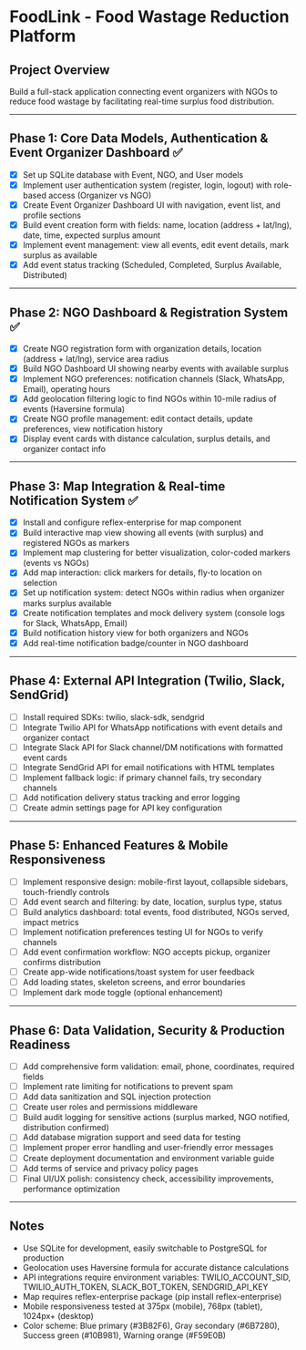 # FoodLink - Food Wastage Reduction Platform

## Project Overview
Build a full-stack application connecting event organizers with NGOs to reduce food wastage by facilitating real-time surplus food distribution.

---

## Phase 1: Core Data Models, Authentication & Event Organizer Dashboard ✅
- [x] Set up SQLite database with Event, NGO, and User models
- [x] Implement user authentication system (register, login, logout) with role-based access (Organizer vs NGO)
- [x] Create Event Organizer Dashboard UI with navigation, event list, and profile sections
- [x] Build event creation form with fields: name, location (address + lat/lng), date, time, expected surplus amount
- [x] Implement event management: view all events, edit event details, mark surplus as available
- [x] Add event status tracking (Scheduled, Completed, Surplus Available, Distributed)

---

## Phase 2: NGO Dashboard & Registration System ✅
- [x] Create NGO registration form with organization details, location (address + lat/lng), service area radius
- [x] Build NGO Dashboard UI showing nearby events with available surplus
- [x] Implement NGO preferences: notification channels (Slack, WhatsApp, Email), operating hours
- [x] Add geolocation filtering logic to find NGOs within 10-mile radius of events (Haversine formula)
- [x] Create NGO profile management: edit contact details, update preferences, view notification history
- [x] Display event cards with distance calculation, surplus details, and organizer contact info

---

## Phase 3: Map Integration & Real-time Notification System ✅
- [x] Install and configure reflex-enterprise for map component
- [x] Build interactive map view showing all events (with surplus) and registered NGOs as markers
- [x] Implement map clustering for better visualization, color-coded markers (events vs NGOs)
- [x] Add map interaction: click markers for details, fly-to location on selection
- [x] Set up notification system: detect NGOs within radius when organizer marks surplus available
- [x] Create notification templates and mock delivery system (console logs for Slack, WhatsApp, Email)
- [x] Build notification history view for both organizers and NGOs
- [x] Add real-time notification badge/counter in NGO dashboard

---

## Phase 4: External API Integration (Twilio, Slack, SendGrid)
- [ ] Install required SDKs: twilio, slack-sdk, sendgrid
- [ ] Integrate Twilio API for WhatsApp notifications with event details and organizer contact
- [ ] Integrate Slack API for Slack channel/DM notifications with formatted event cards
- [ ] Integrate SendGrid API for email notifications with HTML templates
- [ ] Implement fallback logic: if primary channel fails, try secondary channels
- [ ] Add notification delivery status tracking and error logging
- [ ] Create admin settings page for API key configuration

---

## Phase 5: Enhanced Features & Mobile Responsiveness
- [ ] Implement responsive design: mobile-first layout, collapsible sidebars, touch-friendly controls
- [ ] Add event search and filtering: by date, location, surplus type, status
- [ ] Build analytics dashboard: total events, food distributed, NGOs served, impact metrics
- [ ] Implement notification preferences testing UI for NGOs to verify channels
- [ ] Add event confirmation workflow: NGO accepts pickup, organizer confirms distribution
- [ ] Create app-wide notifications/toast system for user feedback
- [ ] Add loading states, skeleton screens, and error boundaries
- [ ] Implement dark mode toggle (optional enhancement)

---

## Phase 6: Data Validation, Security & Production Readiness
- [ ] Add comprehensive form validation: email, phone, coordinates, required fields
- [ ] Implement rate limiting for notifications to prevent spam
- [ ] Add data sanitization and SQL injection protection
- [ ] Create user roles and permissions middleware
- [ ] Build audit logging for sensitive actions (surplus marked, NGO notified, distribution confirmed)
- [ ] Add database migration support and seed data for testing
- [ ] Implement proper error handling and user-friendly error messages
- [ ] Create deployment documentation and environment variable guide
- [ ] Add terms of service and privacy policy pages
- [ ] Final UI/UX polish: consistency check, accessibility improvements, performance optimization

---

## Notes
- Use SQLite for development, easily switchable to PostgreSQL for production
- Geolocation uses Haversine formula for accurate distance calculations
- API integrations require environment variables: TWILIO_ACCOUNT_SID, TWILIO_AUTH_TOKEN, SLACK_BOT_TOKEN, SENDGRID_API_KEY
- Map requires reflex-enterprise package (pip install reflex-enterprise)
- Mobile responsiveness tested at 375px (mobile), 768px (tablet), 1024px+ (desktop)
- Color scheme: Blue primary (#3B82F6), Gray secondary (#6B7280), Success green (#10B981), Warning orange (#F59E0B)
